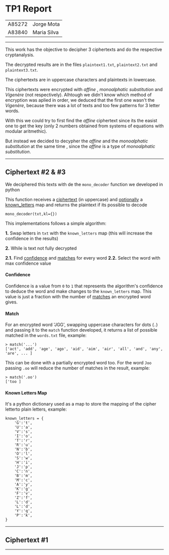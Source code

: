 # TP1 Report

<table>
    <tr> <td>A85272</td> <td>Jorge Mota </td> </tr>
    <tr> <td>A83840</td> <td>Maria Silva</td> </tr>
</table>

___

This work has the objective to decipher 3 ciphertexts and do the respective cryptanalysis.

The decrypted results are in the files `plaintext1.txt`, `plaintext2.txt` and `plaintext3.txt`.

The ciphertexts are in uppercase characters and plaintexts in lowercase.

This ciphertexts were encrypted with _affine_ , _monoalphatic substitution_ and _Vigenère_ (not respectively). Alhtough we didn't know which method of encryption was aplied in order, we deduced that the first one wasn't the _Vigenère_, because there was a lot of texts and too few patterns for 3 letter words.

With this we could try to first find the _affine_ ciphertext since its the easist one to get the key (only 2 numbers obtained from systems of equations with modular aritmethic). 

But instead we decided to decypher the _affine_ and the _monoalphatic substitution_ at the same time , since the _affine_ is a type of _monoalphatic substitution_.

___
## Ciphertext #2 & #3

We deciphered this texts with de the `mono_decoder` function we developed in python

This function receives a <ins>ciphertext</ins> (in uppercase) and <ins>optionally</ins> a <ins>[known_letters](#Known-Letters-Map)</ins> map and returns the plaintext if its possible to decode

```
mono_decoder(txt,kl={})
```

This implementations follows a simple algorithm:

**1.** Swap letters in `txt` with the `known_letters` map (this will increase the confidence in the results)

**2.** While is text not fully decrypted

**2.1.** Find [confidence](#Confidence) and [matches](#Match) for every word
**2.2.** Select the word with max confidence value


#### **Confidence**

Confidence is a value from `0` to `1` that represents the algorithm's confidence to deduce the word and make changes to the `known_letters` map. This value is just a fraction with the number of [matches](#Match) an encrypted word gives.

#### **Match**

For an encrypted word 'JGG', swapping uppercase characters for dots (`.`) and passing it to the `match` function developed, it returns a list of possible matched in the `words.txt` file, example:

```
> match('...')
['act', 'add', 'age', 'ago', 'aid', 'aim', 'air', 'all', 'and', 'any', 'are', ... ]
```

This can be done with a partially encrypted word too. For the word `Joo` passing `.oo` will reduce the number of matches in the result, example:

```
> match('.oo')
['too ]
```


#### **Known Letters Map**

<!--  
<div style="width: 100%; overflow: hidden;">
     <div style="width: 600px; float: left;"> Left </div>
     <div style="margin-left: 620px;"> Right </div>
</div>
-->

It's a python dictionary used as a map to store the mapping of the cipher letterto plain letters, example:

```
known_letters = {
    'G':'t',
    'U':'a',
    'V':'s',
    'I':'o',
    'T':'r',
    'R':'u',
    'N':'b',
    'O':'l',
    'S':'w',
    'H':'i',
    'J':'p',
    'C':'n',
    'B':'m',
    'M':'c',
    'A':'y',
    'K':'g',
    'F':'v',
    'Z':'f',
    'L':'d',
    'L':'d',
    'Y':'q',
    'P':'k',
}
```

___
## Ciphertext #1




___
<!-- Auxiliar -->
<!--
The results of this method aren't insured due to two factors:

- The words file (`words.txt`) could contain insuficient significant words
- Confidence probability could be low in the
-->